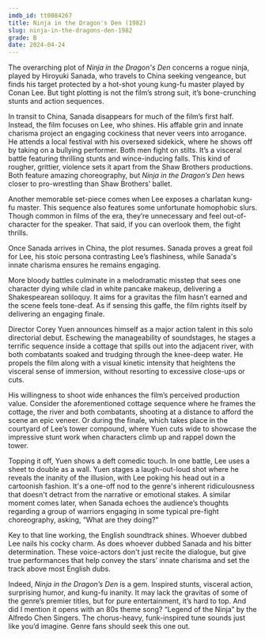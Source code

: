 ```yaml
---
imdb_id: tt0084267
title: Ninja in the Dragon's Den (1982)
slug: ninja-in-the-dragons-den-1982
grade: B
date: 2024-04-24
---
```


The overarching plot of _Ninja in the Dragon's Den_ concerns a rogue ninja, played by Hiroyuki Sanada, who travels to China seeking vengeance, but finds his target protected by a hot-shot young kung-fu master played by Conan Lee. But tight plotting is not the film’s strong suit, it’s bone-crunching stunts and action sequences.

<!-- end -->

In transit to China, Sanada disappears for much of the film’s first half. Instead, the film focuses on Lee, who shines. His affable grin and innate charisma project an engaging cockiness that never veers into arrogance. He attends a local festival with his oversexed sidekick, where he shows off by taking on a bullying performer. Both men fight on stilts. It’s a visceral battle featuring thrilling stunts and wince-inducing falls. This kind of rougher, grittier, violence sets it apart from the Shaw Brothers productions. Both feature amazing choreography, but _Ninja in the Dragon’s Den_ hews closer to pro-wrestling than Shaw Brothers’ ballet.

Another memorable set-piece comes when Lee exposes a charlatan kung-fu master. This sequence also features some unfortunate homophobic slurs. Though common in films of the era, they’re unnecessary and feel out-of-character for the speaker. That said, if you can overlook them, the fight thrills.

Once Sanada arrives in China, the plot resumes. Sanada proves a great foil for Lee, his stoic persona contrasting Lee’s flashiness, while Sanada's innate charisma ensures he remains engaging.

More bloody battles culminate in a melodramatic misstep that sees one character dying while clad in white pancake makeup, delivering a Shakespearean soliloquy. It aims for a gravitas the film hasn’t earned and the scene feels tone-deaf. As if sensing this gaffe, the film rights itself by delivering an engaging finale.

Director Corey Yuen announces himself as a major action talent in this solo directorial debut. Eschewing the manageability of soundstages, he stages a terrific sequence inside a cottage that spills out into the adjacent river, with both combatants soaked and trudging through the knee-deep water. He propels the film along with a visual kinetic intensity that heightens the visceral sense of immersion, without resorting to excessive close-ups or cuts.

His willingness to shoot wide enhances the film’s perceived production value. Consider the aforementioned cottage sequence where he frames the cottage, the river and both combatants, shooting at a distance to afford the scene an epic veneer. Or during the finale, which takes place in the courtyard of Lee’s tower compound, where Yuen cuts wide to showcase the impressive stunt work when characters climb up and rappel down the tower.

Topping it off, Yuen shows a deft comedic touch. In one battle, Lee uses a sheet to double as a wall. Yuen stages a laugh-out-loud shot where he reveals the inanity of the illusion, with Lee poking his head out in a cartoonish fashion. It's a one-off nod to the genre's inherent ridiculousness that doesn't detract from the narrative or emotional stakes. A similar moment comes later, when Sanada echoes the audience’s thoughts regarding a group of warriors engaging in some typical pre-fight choreography, asking, “What are they doing?”

Key to that line working, the English soundtrack shines. Whoever dubbed Lee nails his cocky charm. As does whoever dubbed Sanada and his bitter determination. These voice-actors don't just recite the dialogue, but give true performances that help convey the stars’ innate charisma and set the track above most English dubs.

Indeed, _Ninja in the Dragon’s Den_ is a gem. Inspired stunts, visceral action, surprising humor, and kung-fu inanity. It may lack the gravitas of some of the genre’s premier titles, but for pure entertainment, it’s hard to top. And did I mention it opens with an 80s theme song? “Legend of the Ninja” by the Alfredo Chen Singers. The chorus-heavy, funk-inspired tune sounds just like you’d imagine. Genre fans should seek this one out.
